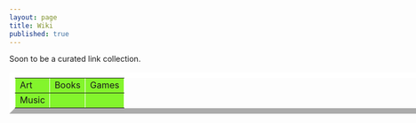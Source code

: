 ```yaml
---
layout: page
title: Wiki
published: true
---
```

Soon to be a curated link collection.

<table style="width: 1444px; border-color: #ffffff;" border="10" cellspacing="10" cellpadding="5">
<tbody>
<tr>
<td style="background-color: #83f52c;">Art</td>
<td style="background-color: #83f52c;">Books</td>
<td style="background-color: #83f52c;">Games</td>
</tr>
<tr>
<td style="background-color: #83f52c;">Music</td>
<td style="background-color: #83f52c;">&nbsp;</td>
<td style="background-color: #83f52c;">&nbsp;</td>
</tr>
</tbody>
</table>
<p>&nbsp;</p>


